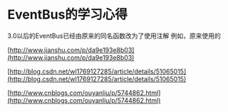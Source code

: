 # EventBus的学习心得
3.0以后的EventBus已经由原来的同名函数改为了使用注解
例如，原来使用的

[http://www.jianshu.com/p/da9e193e8b03](http://www.jianshu.com/p/da9e193e8b03)

[http://blog.csdn.net/wl1769127285/article/details/51065015](http://blog.csdn.net/wl1769127285/article/details/51065015)

[http://www.cnblogs.com/ouyanliu/p/5744862.html](http://www.cnblogs.com/ouyanliu/p/5744862.html)

